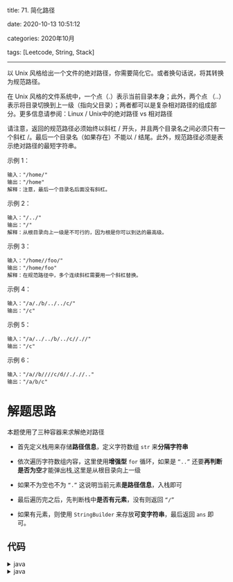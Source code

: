 title: 71. 简化路径

date: 2020-10-13 10:51:12

categories: 2020年10月

tags: [Leetcode, String, Stack]

---

以 Unix 风格给出一个文件的绝对路径，你需要简化它。或者换句话说，将其转换为规范路径。


<!-- more -->



在 Unix 风格的文件系统中，一个点（.）表示当前目录本身；此外，两个点 （..） 表示将目录切换到上一级（指向父目录）；两者都可以是复杂相对路径的组成部分。更多信息请参阅：Linux / Unix中的绝对路径 vs 相对路径

请注意，返回的规范路径必须始终以斜杠 / 开头，并且两个目录名之间必须只有一个斜杠 /。最后一个目录名（如果存在）不能以 / 结尾。此外，规范路径必须是表示绝对路径的最短字符串。

 

示例 1：
    
    输入："/home/"
    输出："/home"
    解释：注意，最后一个目录名后面没有斜杠。
示例 2：
    
    输入："/../"
    输出："/"
    解释：从根目录向上一级是不可行的，因为根是你可以到达的最高级。
示例 3：

    输入："/home//foo/"
    输出："/home/foo"
    解释：在规范路径中，多个连续斜杠需要用一个斜杠替换。
示例 4：
    
    输入："/a/./b/../../c/"
    输出："/c"
示例 5：
    
    输入："/a/../../b/../c//.//"
    输出："/c"
示例 6：
    
    输入："/a//b////c/d//././/.."
    输出："/a/b/c"




# 解题思路
本题使用了三种容器来求解绝对路径

- 首先定义栈用来存储**路径信息**，定义字符数组 `str` 来**分隔字符串**

- 依次遍历字符数组内容，这里使用**增强型** `for` 循环，如果是 `“..”` 还要**再判断是否为空**才能弹出栈,这里是从根目录向上一级

- 如果不为空也不为 `“.”` 这说明当前元素**是路径信息**，入栈即可

- 最后遍历完之后，先判断栈中**是否有元素**，没有则返回 `“/”`

- 如果有元素，则使用 `StringBuilder` 来存放**可变字符串**，最后返回 `ans` 即可。

## 代码
<details>
    <summary>java</summary>

```java []
class Solution {
    public String simplifyPath(String path) {
        Stack<String> stack = new Stack<>();
        // 首先将字符串以 “/” 分隔存储到新的字符数组 str 中
        String[] str = path.split("/");
        for (String s : str) {
            // 如果访问到的是 “..” 则说明要返回上一级,要将当前元素出栈
            if (s.equals("..") ) {
                // 还需判断栈是否为空,否则会报错
                if (!stack.isEmpty() ) {
                    stack.pop();
                }                
            // 如果数组非空并且当前元素不是 “.” 说明当前元素是路径信息，要入栈
            } else if (!s.equals("") && !s.equals(".")) {
                stack.push(s);
            }
        }
        // 如果栈内没有元素说明没有路径信息，返回 “/” 即可
        if (stack.isEmpty()) {
            return "/";
        }
        // 这里用到 StringBuilder 操作字符串，效率高
        StringBuilder ans = new StringBuilder();
        for (int i = 0; i < stack.size(); i++) {
            // 这里从栈底开始拿元素
            ans.append( "/" + stack.get(i) );
        }
        return ans.toString();
    }
}
```
</details>
<details>
    <summary>java</summary>
    
```java []
class Solution {
    public String simplifyPath(String path) {
        Stack<String> stack = new Stack<>();
        // 以 / 分割路径并存储到 str 字符串数组中
        String[] str = path.split("/");
        
        for (int i = 0; i < str.length; i++) {
            // 除去每个字符串两边的空格
            String cur = str[i].trim();
            if (cur == null || cur.length() == 0 || cur.equals(".")) {
                continue;
            }
            if (cur.equals("..")) {
                // 必须要判断栈是否为空
                if (!stack.isEmpty()) {
                    stack.pop();
                }
            } else {
                stack.push(cur);
            }
        }
        
        String ans = "";
        // 巧妙的反向构建结果
        while (!stack.isEmpty()) {
            ans = "/" + stack.pop() + ans;
        }
        // 最后还要判断是否为空
        return ans.length() == 0 ? "/" : ans;
    }
}
```
</details>